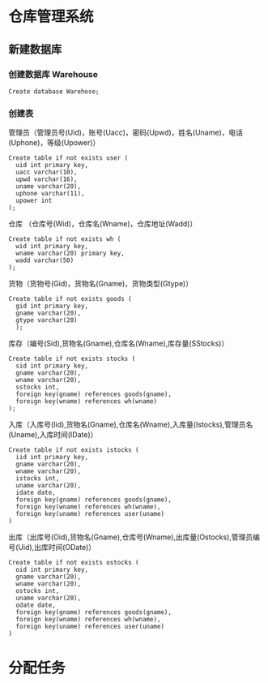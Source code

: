 # 仓库管理系统

## 新建数据库
  ### 创建数据库 Warehouse
  
    Create database Warehose;
  
  ### 创建表
  管理员（管理员号(Uid)，账号(Uacc)，密码(Upwd)，姓名(Uname)，电话(Uphone)，等级(Upower)）
  
    Create table if not exists user (
      uid int primary key,
      uacc varchar(10),
      upwd varchar(16),
      uname varchar(20),
      uphone varchar(11),
      upower int
    );
  
  仓库 （仓库号(Wid)，仓库名(Wname)，仓库地址(Wadd)）
  
    Create table if not exists wh (
      wid int primary key,
      wname varchar(20) primary key,
      wadd varchar(50)
    );
  
  货物（货物号(Gid)，货物名(Gname)，货物类型(Gtype)）
  
    Create table if not exists goods (
      gid int primary key,
      gname varchar(20),
      gtype varchar(20)
      );
  
  库存（编号(Sid),货物名(Gname),仓库名(Wname),库存量(SStocks)）
  
    Create table if not exists stocks (
      sid int primary key,
      gname varchar(20),
      wname varchar(20),
      sstocks int,
      foreign key(gname) references goods(gname),
      foreign key(wname) references wh(wname)
    );
  
  入库（入库号(Iid),货物名(Gname),仓库名(Wname),入库量(Istocks),管理员名(Uname),入库时间(IDate)）
  
    Create table if not exists istocks (
      iid int primary key,
      gname varchar(20),
      wname varchar(20),
      istocks int,
      uname varchar(20),
      idate date,
      foreign key(gname) references goods(gname),
      foreign key(wname) references wh(wname),
      foreign key(uname) references user(uname)
    )
  
  出库（出库号(Oid),货物名(Gname),仓库号(Wname),出库量(Ostocks),管理员编号(Uid),出库时间(ODate)）
  
    Create table if not exists ostocks (
      oid int primary key,
      gname varchar(20),
      wname varchar(20),
      ostocks int,
      uname varchar(20),
      odate date,
      foreign key(gname) references goods(gname),
      foreign key(wname) references wh(wname),
      foreign key(uname) references user(uname)
    )

# 分配任务





  
  
  

